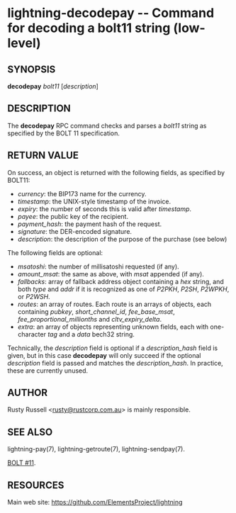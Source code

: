 lightning-decodepay -- Command for decoding a bolt11 string (low-level)
=======================================================================

SYNOPSIS
--------

**decodepay** *bolt11* \[*description*\]

DESCRIPTION
-----------

The **decodepay** RPC command checks and parses a *bolt11* string as
specified by the BOLT 11 specification.

RETURN VALUE
------------

On success, an object is returned with the following fields, as
specified by BOLT11:
-   *currency*: the BIP173 name for the currency.
-   *timestamp*: the UNIX-style timestamp of the invoice.
-   *expiry*: the number of seconds this is valid after *timestamp*.
-   *payee*: the public key of the recipient.
-   *payment\_hash*: the payment hash of the request.
-   *signature*: the DER-encoded signature.
-   *description*: the description of the purpose of the purchase (see
    below)

The following fields are optional:
-   *msatoshi*: the number of millisatoshi requested (if any).
-   *amount\_msat*: the same as above, with *msat* appended (if any).
-   *fallbacks*: array of fallback address object containing a *hex*
    string, and both *type* and *addr* if it is recognized as one of
    *P2PKH*, *P2SH*, *P2WPKH*, or *P2WSH*.
-   *routes*: an array of routes. Each route is an arrays of objects,
    each containing *pubkey*, *short\_channel\_id*, *fee\_base\_msat*,
    *fee\_proportional\_millionths* and *cltv\_expiry\_delta*.
-   *extra*: an array of objects representing unknown fields, each with
    one-character *tag* and a *data* bech32 string.

Technically, the *description* field is optional if a
*description\_hash* field is given, but in this case **decodepay** will
only succeed if the optional *description* field is passed and matches
the *description\_hash*. In practice, these are currently unused.

AUTHOR
------

Rusty Russell <<rusty@rustcorp.com.au>> is mainly responsible.

SEE ALSO
--------

lightning-pay(7), lightning-getroute(7), lightning-sendpay(7).

[BOLT
\#11](https://github.com/lightningnetwork/lightning-rfc/blob/master/11-payment-encoding.md).

RESOURCES
---------

Main web site: <https://github.com/ElementsProject/lightning>
